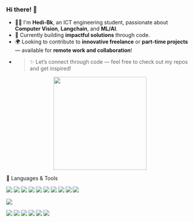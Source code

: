 ### Hi there!  👋 
- 👨‍💻 I'm **Hedi-Bk**, an ICT engineering student, passionate about **Computer Vision**, **Langchain**, and **ML/AI**.
- 🚀 Currently building **impactful solutions** through code.
- 🌍 Looking to contribute to **innovative freelance** or **part-time projects** — available for **remote work and collaboration**!
 - 
    > ✨ Let’s connect through code — feel free to check out my repos and get inspired!

<div align="center">
  <img src="https://media1.giphy.com/media/v1.Y2lkPTc5MGI3NjExZzduYTcyNzJmaTNiNmR2Mnl6N2w4bnVyeHZydTBteGk3cmt2d2RxMyZlcD12MV9pbnRlcm5hbF9naWZfYnlfaWQmY3Q9Zw/c2CDTcHLscXaU5s1vK/giphy.gif" width="250" />
</div>

🚀 Languages & Tools
<p align="left"> <!-- Frontend --> <a href="https://getbootstrap.com/" target="_blank"><img src="https://img.shields.io/badge/-Bootstrap-563D7C?style=for-the-badge&logo=bootstrap&logoColor=white" /></a> <a href="https://developer.mozilla.org/en-US/docs/Web/CSS" target="_blank"><img src="https://img.shields.io/badge/-CSS3-1572B6?style=for-the-badge&logo=css3&logoColor=white" /></a> <a href="https://developer.mozilla.org/en-US/docs/Web/HTML" target="_blank"><img src="https://img.shields.io/badge/-HTML5-E34F26?style=for-the-badge&logo=html5&logoColor=white" /></a> <a href="https://developer.mozilla.org/en-US/docs/Web/JavaScript" target="_blank"><img src="https://img.shields.io/badge/-JavaScript-F7DF1E?style=for-the-badge&logo=javascript&logoColor=black" /></a> <a href="https://react.dev/" target="_blank"><img src="https://img.shields.io/badge/-React-20232A?style=for-the-badge&logo=react&logoColor=61DAFB" /></a> <a href="https://www.figma.com/" target="_blank"><img src="https://img.shields.io/badge/-Figma-F24E1E?style=for-the-badge&logo=figma&logoColor=white" /></a> <!-- Backend -->
<a href="https://expressjs.com/" target="_blank"><img src="https://img.shields.io/badge/-Express-000000?style=for-the-badge&logo=express&logoColor=white" /></a>
<a href="https://nodejs.org/" target="_blank"><img src="https://img.shields.io/badge/-Node.js-339933?style=for-the-badge&logo=nodedotjs&logoColor=white" /></a>
<a href="https://www.mongodb.com/" target="_blank"><img src="https://img.shields.io/badge/-MongoDB-47A248?style=for-the-badge&logo=mongodb&logoColor=white" /></a>
<a href="https://www.postman.com/" target="_blank"><img src="https://img.shields.io/badge/-Postman-FF6C37?style=for-the-badge&logo=postman&logoColor=white" /></a>

<!-- Tools -->
<a href="https://git-scm.com/" target="_blank"><img src="https://img.shields.io/badge/-Git-F05032?style=for-the-badge&logo=git&logoColor=white" /></a>

<!-- Python & ML -->
<a href="https://www.python.org/" target="_blank"><img src="https://img.shields.io/badge/-Python-3776AB?style=for-the-badge&logo=python&logoColor=white" /></a>
<a href="https://opencv.org/" target="_blank"><img src="https://img.shields.io/badge/-OpenCV-5C3EE8?style=for-the-badge&logo=opencv&logoColor=white" /></a>
<a href="https://pandas.pydata.org/" target="_blank"><img src="https://img.shields.io/badge/-Pandas-150458?style=for-the-badge&logo=pandas&logoColor=white" /></a>
<a href="https://pytorch.org/" target="_blank"><img src="https://img.shields.io/badge/-PyTorch-EE4C2C?style=for-the-badge&logo=pytorch&logoColor=white" /></a>
<a href="https://scikit-learn.org/" target="_blank"><img src="https://img.shields.io/badge/-Scikit--Learn-F7931E?style=for-the-badge&logo=scikit-learn&logoColor=white" /></a>
<a href="https://google.github.io/mediapipe/" target="_blank"><img src="https://img.shields.io/badge/-MediaPipe-FFCC00?style=for-the-badge&logo=google&logoColor=black" /></a>

</p>
